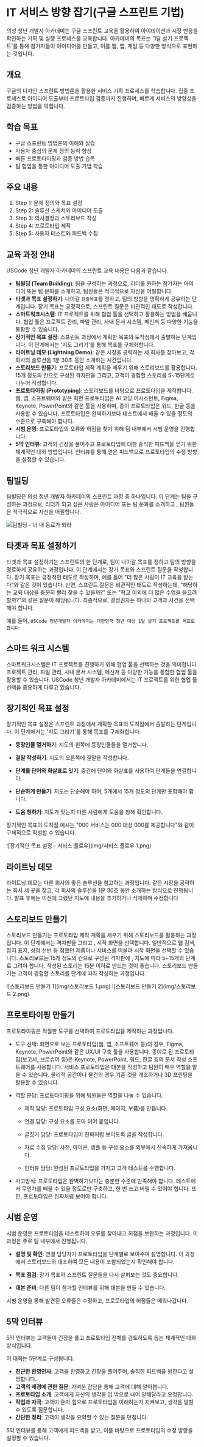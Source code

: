 # IT 서비스 방향 잡기(구글 스프린트 기법)

의성 청년 개발자 아카데미는 구글 스프린트 교육을 활용하여 아이데이션과 시장 반응을 확인하는 기획 및 실행 프로세스를 교육합니다. 아카데미의 목표는 '1달 살기 프로젝트'를 통해 참가자들이 아이디어를 만들고, 이를 웹, 앱, 게임 등 다양한 방식으로 표현하는 것입니다.

## 개요
구글의 디자인 스프린트 방법론을 활용한 서비스 기획 프로세스를 학습합니다. 집중 프로세스로 아이디어 도출부터 프로토타입 검증까지 진행하며, 빠르게 서비스의 방향성을 검증하는 방법을 익힙니다.

## 학습 목표
- 구글 스프린트 방법론의 이해와 실습
- 사용자 중심의 문제 정의 능력 향상
- 빠른 프로토타이핑과 검증 방법 습득
- 팀 협업을 통한 아이디어 도출 기법 학습

## 주요 내용
1. Step 1: 문제 정의와 목표 설정
2. Step 2: 솔루션 스케치와 아이디어 도출
3. Step 3: 의사결정과 스토리보드 작성
4. Step 4: 프로토타입 제작
5. Step 5: 사용자 테스트와 피드백 수집

## 교육 과정 안내

USCode 청년 개발자 아카데미의 스프린트 교육 내용은 다음과 같습니다.

* **팀빌딩 (Team Building)**: 팀을 구성하는 과정으로, 리더를 원하는 참가자는 아이디어 또는 팀 문화를 소개하고, 팀원들은 적극적으로 자신을 어필합니다.
* **타겟과 목표 설정하기**: 나아갈 `한줄목표`를 정하고, 팀의 방향을 명확하게 공유하는 단계입니다. 장기 목표는 긍정적으로, 스프린트 질문은 비관적인 태도로 작성합니다.
* **스마트워크시스템**: IT 프로젝트를 위해 협업 툴을 선택하고 활용하는 방법을 배웁니다. 협업 툴은 프로젝트 관리, 파일 관리, 사내 문서 시스템, 메신저 등 다양한 기능을 통합할 수 있습니다.
* **장기적인 목표 설정**: 스프린트 과정에서 계획한 목표의 도착점에서 출발하는 단계입니다. 이 단계에서는 '지도 그리기'를 통해 목표를 구체화합니다.
* **라이트닝 데모 (Lightning Demo)**: 같은 시장을 공략하는 세 회사를 찾아보고, 각 회사의 솔루션을 1분 30초 동안 소개하는 시간입니다.
* **스토리보드 만들기**: 프로토타입 제작 계획을 세우기 위해 스토리보드를 활용합니다. 15개 정도의 칸으로 구성된 격자판을 그리고, 고객이 경험할 스토리를 5~15단계로 나누어 작성합니다.
* **프로토타이핑 (Prototyping)**: 스토리보드를 바탕으로 프로토타입을 제작합니다. 웹, 앱, 소프트웨어와 같은 화면 프로토타입은 AI 코딩 어시스턴트, Figma, Keynote, PowerPoint와 같은 툴을 사용하며, 종이 프로토타입은 워드, 한글 등을 사용할 수 있습니다. 프로토타입은 완벽하기보다 테스트에서 배울 수 있을 정도의 수준으로 구축해야 합니다.
* **시범 운영**: 프로토타입의 오류와 허점을 찾기 위해 팀 내부에서 시범 운영을 진행합니다.
* **5막 인터뷰**: 고객의 긴장을 풀어주고 프로토타입에 대한 솔직한 피드백을 얻기 위한 체계적인 대화 방법입니다. 인터뷰를 통해 얻은 피드백으로 프로토타입의 수정 방향을 설정할 수 있습니다.


## 팀빌딩
팀빌딩은 의성 청년 개발자 아카데미의 스프린트 과정 중 하나입니다. 이 단계는 팀을 구성하는 과정으로, 리더가 되고 싶은 사람은 아이디어 또는 팀 문화를 소개하고 , 팀원들은 적극적으로 자신을 어필합니다.

![팀빌딩 - 너 내 동료가 되라](img/팀빌딩.png)

## 타겟과 목표 설정하기
타겟과 목표 설정하기는 스프린트의 한 단계로, 팀이 나아갈 목표를 정하고 팀의 방향을 명료하게 공유하는 과정입니다. 이 단계에서는 장기 목표와 스프린트 질문을 작성합니다. 장기 목표는 긍정적인 태도로 작성하며, 예를 들어 "더 많은 사람이 IT 교육을 받는다"와 같은 것이 있습니다. 반면, 스프린트 질문은 비관적인 태도로 작성하는데, "해당하는 교육 대상을 충분히 빨리 찾을 수 있을까?" 또는 "학교 이외에 더 많은 수업을 들으려 할까?"와 같은 질문이 해당됩니다. 최종적으로, 결정권자는 하나의 고객과 사건을 선택해야 합니다.  

예를 들어, `USCode 청년개발자 아카데미는 대한민국 청년 대상 1달 살기 프로젝트를 목표로 합니다`


## 스마트 워크 시스템
스마트워크시스템은 IT 프로젝트를 진행하기 위해 협업 툴을 선택하는 것을 의미합니다. 프로젝트 관리, 파일 관리, 사내 문서 시스템, 메신저 등 다양한 기능을 통합한 협업 툴을 활용할 수 있습니다. USCode 청년 개발자 아카데미에서는 IT 프로젝트를 위한 협업 툴 선택을 중요하게 다루고 있습니다.


## 장기적인 목표 설정
장기적인 목표 설정은 스프린트 과정에서 계획한 목표의 도착점에서 출발하는 단계입니다. 이 단계에서는 '지도 그리기'를 통해 목표를 구체화합니다.

* **등장인물 열거하기**: 지도의 왼쪽에 등장인물들을 열거합니다.

* **결말 작성하기**: 지도의 오른쪽에 결말을 작성합니다.

* **단계를 단어와 화살표로 잇기**: 중간에 단어와 화살표를 사용하여 단계들을 연결합니다.

* **단순하게 만들기**: 지도는 단순해야 하며, 5개에서 15개 정도의 단계만 포함해야 합니다.

* **도움 청하기**: 지도가 맞는지 다른 사람에게 도움을 청해 확인합니다.

장기적인 목표의 도착점 예시는 "000 서비스는 000 대상 000를 제공합니다"와 같이 구체적으로 작성할 수 있습니다.

![장기적인 목표 설정 - 서비스 플로우](img/서비스 플로우 1.png)

## 라이트닝 데모
라이트닝 데모는 다른 회사의 좋은 솔루션을 참고하는 과정입니다. 같은 시장을 공략하는 회사 세 곳을 찾고, 각 회사의 솔루션을 1분 30초 동안 소개하는 방식으로 진행됩니다. 발표 후에는 이전에 그렸던 지도에 내용을 추가하거나 삭제하며 수정합니다


## 스토리보드 만들기
스토리보드 만들기는 프로토타입 제작 계획을 세우기 위해 스토리보드를 활용하는 과정입니다. 이 단계에서는 격자판을 그리고 , 시작 화면을 선택합니다. 일반적으로 웹 검색, 잡지 표지, 상점 선반 등 접했던 제품이나 서비스를 떠올려 시작 화면을 선택할 수 있습니다. 스토리보드는 15개 정도의 칸으로 구성된 격자판에 , 지도에 따라 5~15개의 단계로 그려야 합니다. 작성된 스토리는 15분 이하로 만드는 것이 좋습니다. 스토리보드 만들기는 고객이 경험할 스토리를 단계에 따라 작성하는 과정입니다.

![스토리보드 만들기 1](img/스토리보드 1.png)
![스토리보드 만들기 2](img/스토리보드 2.png)

## 프로토타이핑 만들기
프로토타이핑은 적절한 도구를 선택하여 프로토타입을 제작하는 과정입니다.

* 도구 선택: 화면으로 보는 프로토타입(웹, 앱, 소프트웨어 등)의 경우, Figma, Keynote, PowerPoint와 같은 UX/UI 구축 툴을 사용합니다. 종이로 된 프로토타입(보고서, 브로슈어 등)은 Keynote, PowerPoint, 워드, 한글 등의 문서 작성 소프트웨어를 사용합니다. 서비스 프로토타입은 대본을 작성하고 팀원이 배우 역할을 맡을 수 있습니다. 물리적 공간이나 물건의 경우 기존 것을 개조하거나 3D 프린팅을 활용할 수 있습니다.

* 역할 분담: 프로토타이핑을 위해 팀원들은 역할을 나눌 수 있습니다.

  * 제작 담당: 프로토타입 구성 요소(화면, 페이지, 부품)를 만듭니다.
  
  * 연결 담당: 구성 요소를 모아 이어 붙입니다.
  
  * 글짓기 담당: 프로토타입이 진짜처럼 보이도록 글을 작성합니다.
  
  * 자료 수집 담당: 사진, 아이콘, 샘플 등 구성 요소를 외부에서 신속하게 가져옵니다.
  
  * 인터뷰 담당: 완성된 프로토타입을 가지고 고객 테스트를 수행합니다.

* 사고방식: 프로토타입은 완벽하기보다는 충분한 수준에 만족해야 합니다. 테스트에서 무언가를 배울 수 있을 정도로만 구축하고, 한 번 쓰고 버릴 수 있어야 합니다. 또한, 프로토타입은 진짜처럼 보여야 합니다.


## 시범 운영
시범 운영은 프로토타입을 테스트하여 오류를 찾아내고 허점을 보완하는 과정입니다. 이 과정은 주로 팀 내부에서 진행됩니다.

* **설명 및 확인**: 연결 담당자가 프로토타입을 단계별로 보여주며 설명합니다. 이 과정에서 스토리보드와 대조하여 모든 내용이 포함되었는지 확인해야 합니다.

* **목표 점검**: 장기 목표와 스프린트 질문들을 다시 살펴보는 것도 중요합니다.

* **대본 준비**: 다른 팀이 참가할 인터뷰를 위해 대본을 만들 수 있습니다.

시범 운영을 통해 발견된 오류들은 수정하고, 프로토타입의 허점들은 메워나갑니다.


## 5막 인터뷰
5막 인터뷰는 고객들이 긴장을 풀고 프로토타입 전체를 검토하도록 돕는 체계적인 대화 방식입니다.

이 대화는 5단계로 구성됩니다.
* **친근한 환영인사**: 고객을 환영하고 긴장을 풀어주며, 솔직한 피드백을 원한다고 설명합니다.
* **고객의 배경에 관한 질문**: 가벼운 잡담을 통해 고객에 대해 알아봅니다.
* **프로토타입 소개**: 고객에게 자신의 생각을 입 밖으로 내어 말해달라고 요청합니다.
* **작업과 자극**: 고객이 혼자 힘으로 프로토타입을 이해하는지 지켜보고, 생각을 말할 수 있도록 질문합니다.
* **간단한 정리**: 고객이 생각을 요약할 수 있는 질문을 던집니다.

5막 인터뷰를 통해 고객에게 피드백을 받고, 이를 바탕으로 프로토타입의 수정 방향을 설정할 수 있습니다.